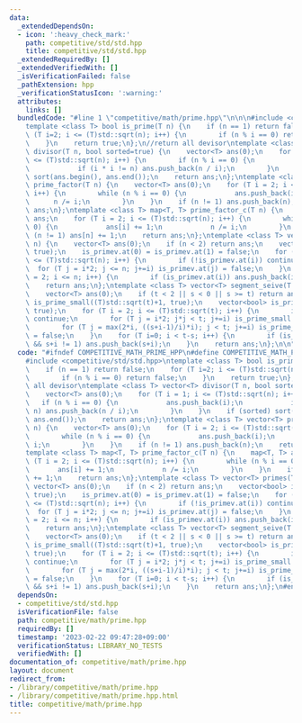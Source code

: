 ```yaml
---
data:
  _extendedDependsOn:
  - icon: ':heavy_check_mark:'
    path: competitive/std/std.hpp
    title: competitive/std/std.hpp
  _extendedRequiredBy: []
  _extendedVerifiedWith: []
  _isVerificationFailed: false
  _pathExtension: hpp
  _verificationStatusIcon: ':warning:'
  attributes:
    links: []
  bundledCode: "#line 1 \"competitive/math/prime.hpp\"\n\n\n#include <competitive/std/std.hpp>\n\
    template <class T> bool is_prime(T n) {\n    if (n == 1) return false;\n    for\
    \ (T i=2; i <= (T)std::sqrt(n); i++) {\n        if (n % i == 0) return false;\n\
    \    }\n    return true;\n};\n//return all devisor\ntemplate <class T> vector<T>\
    \ divisor(T n, bool sorted=true) {\n    vector<T> ans(0);\n    for (T i = 1; i\
    \ <= (T)std::sqrt(n); i++) {\n        if (n % i == 0) {\n            ans.push_back(i);\n\
    \            if (i * i != n) ans.push_back(n / i);\n        }\n    }\n    if (sorted)\
    \ sort(ans.begin(), ans.end());\n    return ans;\n};\ntemplate <class T> vector<T>\
    \ prime_factor(T n) {\n    vector<T> ans(0);\n    for (T i = 2; i <= (T)std::sqrt(n);\
    \ i++) {\n        while (n % i == 0) {\n            ans.push_back(i);\n      \
    \      n /= i;\n        }\n    }\n    if (n != 1) ans.push_back(n);\n    return\
    \ ans;\n};\ntemplate <class T> map<T, T> prime_factor_c(T n) {\n    map<T, T>\
    \ ans;\n    for (T i = 2; i <= (T)std::sqrt(n); i++) {\n        while (n % i ==\
    \ 0) {\n            ans[i] += 1;\n            n /= i;\n        }\n    }\n    if\
    \ (n != 1) ans[n] += 1;\n    return ans;\n};\ntemplate <class T> vector<T> primes(T\
    \ n) {\n    vector<T> ans(0);\n    if (n < 2) return ans;\n    vector<bool> is_primev(n+1,\
    \ true);\n    is_primev.at(0) = is_primev.at(1) = false;\n    for (T i = 2; i\
    \ <= (T)std::sqrt(n); i++) {\n        if (!is_primev.at(i)) continue;\n      \
    \  for (T j = i*2; j <= n; j+=i) is_primev.at(j) = false;\n    }\n    for (T i\
    \ = 2; i <= n; i++) {\n        if (is_primev.at(i)) ans.push_back(i);\n    }\n\
    \    return ans;\n};\ntemplate <class T> vector<T> segment_seive(T s, T t) {\n\
    \    vector<T> ans(0);\n    if (t < 2 || s < 0 || s >= t) return ans;\n    vector<bool>\
    \ is_prime_small((T)std::sqrt(t)+1, true);\n    vector<bool> is_prime_large(t-s,\
    \ true);\n    for (T i = 2; i <= (T)std::sqrt(t); i++) {\n        if (!is_prime_small.at(i))\
    \ continue;\n        for (T j = i*2; j*j < t; j+=i) is_prime_small.at(j) = false;\n\
    \        for (T j = max(2*i, ((s+i-1)/i)*i); j < t; j+=i) is_prime_large.at(j-s)\
    \ = false;\n    }\n    for (T i=0; i < t-s; i++) {\n        if (is_prime_large.at(i)\
    \ && s+i != 1) ans.push_back(s+i);\n    }\n    return ans;\n};\n\n"
  code: "#ifndef COMPETITIVE_MATH_PRIME_HPP\n#define COMPETITIVE_MATH_PRIME_HPP 1\n\
    #include <competitive/std/std.hpp>\ntemplate <class T> bool is_prime(T n) {\n\
    \    if (n == 1) return false;\n    for (T i=2; i <= (T)std::sqrt(n); i++) {\n\
    \        if (n % i == 0) return false;\n    }\n    return true;\n};\n//return\
    \ all devisor\ntemplate <class T> vector<T> divisor(T n, bool sorted=true) {\n\
    \    vector<T> ans(0);\n    for (T i = 1; i <= (T)std::sqrt(n); i++) {\n     \
    \   if (n % i == 0) {\n            ans.push_back(i);\n            if (i * i !=\
    \ n) ans.push_back(n / i);\n        }\n    }\n    if (sorted) sort(ans.begin(),\
    \ ans.end());\n    return ans;\n};\ntemplate <class T> vector<T> prime_factor(T\
    \ n) {\n    vector<T> ans(0);\n    for (T i = 2; i <= (T)std::sqrt(n); i++) {\n\
    \        while (n % i == 0) {\n            ans.push_back(i);\n            n /=\
    \ i;\n        }\n    }\n    if (n != 1) ans.push_back(n);\n    return ans;\n};\n\
    template <class T> map<T, T> prime_factor_c(T n) {\n    map<T, T> ans;\n    for\
    \ (T i = 2; i <= (T)std::sqrt(n); i++) {\n        while (n % i == 0) {\n     \
    \       ans[i] += 1;\n            n /= i;\n        }\n    }\n    if (n != 1) ans[n]\
    \ += 1;\n    return ans;\n};\ntemplate <class T> vector<T> primes(T n) {\n   \
    \ vector<T> ans(0);\n    if (n < 2) return ans;\n    vector<bool> is_primev(n+1,\
    \ true);\n    is_primev.at(0) = is_primev.at(1) = false;\n    for (T i = 2; i\
    \ <= (T)std::sqrt(n); i++) {\n        if (!is_primev.at(i)) continue;\n      \
    \  for (T j = i*2; j <= n; j+=i) is_primev.at(j) = false;\n    }\n    for (T i\
    \ = 2; i <= n; i++) {\n        if (is_primev.at(i)) ans.push_back(i);\n    }\n\
    \    return ans;\n};\ntemplate <class T> vector<T> segment_seive(T s, T t) {\n\
    \    vector<T> ans(0);\n    if (t < 2 || s < 0 || s >= t) return ans;\n    vector<bool>\
    \ is_prime_small((T)std::sqrt(t)+1, true);\n    vector<bool> is_prime_large(t-s,\
    \ true);\n    for (T i = 2; i <= (T)std::sqrt(t); i++) {\n        if (!is_prime_small.at(i))\
    \ continue;\n        for (T j = i*2; j*j < t; j+=i) is_prime_small.at(j) = false;\n\
    \        for (T j = max(2*i, ((s+i-1)/i)*i); j < t; j+=i) is_prime_large.at(j-s)\
    \ = false;\n    }\n    for (T i=0; i < t-s; i++) {\n        if (is_prime_large.at(i)\
    \ && s+i != 1) ans.push_back(s+i);\n    }\n    return ans;\n};\n#endif // COMPETITIVE_MATH_PRIME_HPP"
  dependsOn:
  - competitive/std/std.hpp
  isVerificationFile: false
  path: competitive/math/prime.hpp
  requiredBy: []
  timestamp: '2023-02-22 09:47:28+09:00'
  verificationStatus: LIBRARY_NO_TESTS
  verifiedWith: []
documentation_of: competitive/math/prime.hpp
layout: document
redirect_from:
- /library/competitive/math/prime.hpp
- /library/competitive/math/prime.hpp.html
title: competitive/math/prime.hpp
---
```

